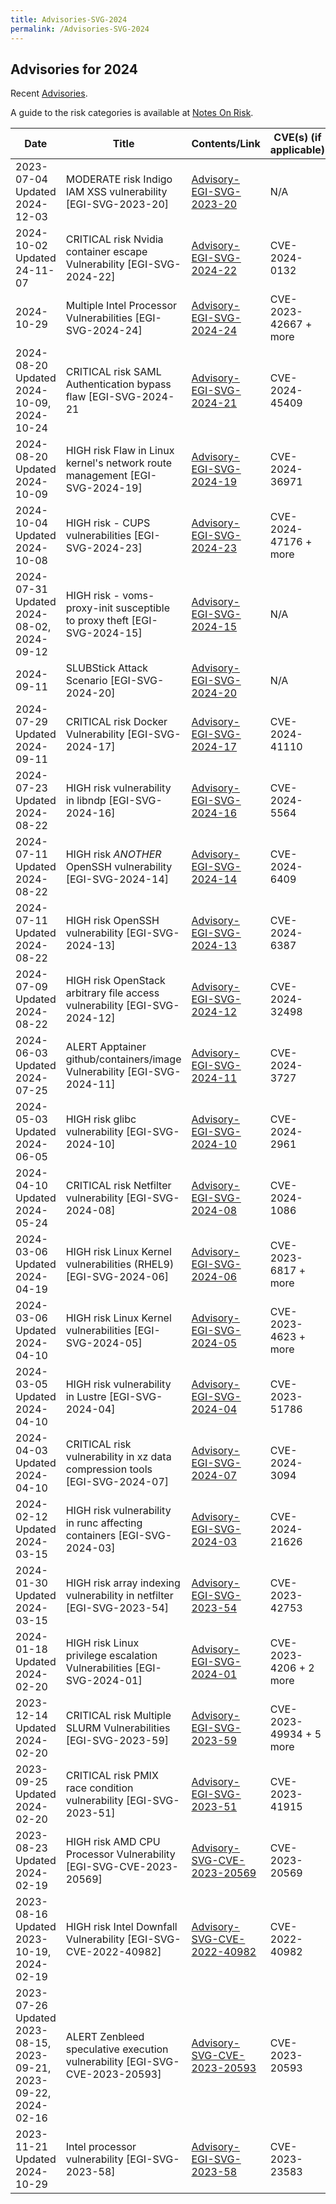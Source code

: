 ```yaml
---
title: Advisories-SVG-2024
permalink: /Advisories-SVG-2024
---
```


## Advisories for 2024

Recent [Advisories](../README.md).

A guide to the risk categories is available at
[Notes On Risk](https://confluence.egi.eu/display/EGIBG/Notes+on+Risk).

| Date                          | Title                                                           | Contents/Link                                                         | CVE(s) (if applicable) |
| ------------------------------| --------------------------------------------------------------- | --------------------------------------------------------------------- | --------------         |
| 2023-07-04 Updated 2024-12-03 | MODERATE risk Indigo IAM XSS vulnerability [EGI-SVG-2023-20]    | [Advisory-EGI-SVG-2023-20](..2023/Advisory-EGI-SVG-2023-20.md)             | N/A                    |
| 2024-10-02 Updated 24-11-07   | CRITICAL risk  Nvidia container escape Vulnerability  [EGI-SVG-2024-22] | [Advisory-EGI-SVG-2024-22](./Advisory-EGI-SVG-2024-22.md) | CVE-2024-0132 |
| 2024-10-29                    | Multiple Intel Processor Vulnerabilities      [EGI-SVG-2024-24] | [Advisory-EGI-SVG-2024-24](./Advisory-EGI-SVG-2024-24.md)        | CVE-2023-42667 + more |
| 2024-08-20 Updated 2024-10-09, 2024-10-24   | CRITICAL risk SAML Authentication bypass flaw  [EGI-SVG-2024-21   | [Advisory-EGI-SVG-2024-21](./Advisory-EGI-SVG-2024-21.md)  | CVE-2024-45409 |
| 2024-08-20 Updated 2024-10-09 |  HIGH risk Flaw in Linux kernel's network route management  [EGI-SVG-2024-19] | [Advisory-EGI-SVG-2024-19](./Advisory-EGI-SVG-2024-19.md)  | CVE-2024-36971 |
| 2024-10-04 Updated 2024-10-08 |  HIGH risk - CUPS vulnerabilities             [EGI-SVG-2024-23] | [Advisory-EGI-SVG-2024-23](./Advisory-EGI-SVG-2024-23.md)        | CVE-2024-47176 + more  |
| 2024-07-31 Updated 2024-08-02, 2024-09-12 |  HIGH risk - voms-proxy-init susceptible to proxy theft    [EGI-SVG-2024-15] | [Advisory-EGI-SVG-2024-15](./Advisory-EGI-SVG-2024-15.md)   | N/A  |
| 2024-09-11                    | SLUBStick Attack Scenario                     [EGI-SVG-2024-20] | [Advisory-EGI-SVG-2024-20](./Advisory-EGI-SVG-2024-20.md)             | N/A    |
| 2024-07-29 Updated 2024-09-11 | CRITICAL risk Docker Vulnerability            [EGI-SVG-2024-17] | [Advisory-EGI-SVG-2024-17](./Advisory-EGI-SVG-2024-17.md)             | CVE-2024-41110    |
| 2024-07-23 Updated 2024-08-22 | HIGH risk vulnerability in libndp                       [EGI-SVG-2024-16] | [Advisory-EGI-SVG-2024-16](./Advisory-EGI-SVG-2024-16.md)   | CVE-2024-5564     |
| 2024-07-11 Updated 2024-08-22 | HIGH risk *ANOTHER* OpenSSH vulnerability               [EGI-SVG-2024-14] | [Advisory-EGI-SVG-2024-14](./Advisory-EGI-SVG-2024-14.md)   | CVE-2024-6409     |
| 2024-07-11 Updated 2024-08-22 | HIGH risk OpenSSH vulnerability                         [EGI-SVG-2024-13] | [Advisory-EGI-SVG-2024-13](./Advisory-EGI-SVG-2024-13.md)   | CVE-2024-6387     |
| 2024-07-09 Updated 2024-08-22 | HIGH risk OpenStack arbitrary file access vulnerability [EGI-SVG-2024-12] | [Advisory-EGI-SVG-2024-12](./Advisory-EGI-SVG-2024-12.md)   | CVE-2024-32498    |
| 2024-06-03 Updated 2024-07-25 | ALERT Apptainer github/containers/image Vulnerability  [EGI-SVG-2024-11] | [Advisory-EGI-SVG-2024-11](./Advisory-EGI-SVG-2024-11.md)   | CVE-2024-3727 |
| 2024-05-03 Updated 2024-06-05 | HIGH risk glibc vulnerability                      [EGI-SVG-2024-10] | [Advisory-EGI-SVG-2024-10](./Advisory-EGI-SVG-2024-10.md)   | CVE-2024-2961 |
| 2024-04-10 Updated 2024-05-24 | CRITICAL risk Netfilter vulnerability              [EGI-SVG-2024-08] | [Advisory-EGI-SVG-2024-08](./Advisory-EGI-SVG-2024-08.md)   | CVE-2024-1086 |
| 2024-03-06 Updated 2024-04-19 | HIGH risk Linux Kernel vulnerabilities (RHEL9)     [EGI-SVG-2024-06] | [Advisory-EGI-SVG-2024-06](./Advisory-EGI-SVG-2024-06.md)   | CVE-2023-6817 + more |
| 2024-03-06 Updated 2024-04-10 | HIGH risk Linux Kernel vulnerabilities             [EGI-SVG-2024-05] | [Advisory-EGI-SVG-2024-05](./Advisory-EGI-SVG-2024-05.md)   | CVE-2023-4623 + more |
| 2024-03-05 Updated 2024-04-10 | HIGH risk vulnerability in Lustre                  [EGI-SVG-2024-04] | [Advisory-EGI-SVG-2024-04](./Advisory-EGI-SVG-2024-04.md)   | CVE-2023-51786 |
| 2024-04-03 Updated 2024-04-10 | CRITICAL risk vulnerability in xz data compression tools [EGI-SVG-2024-07] | [Advisory-EGI-SVG-2024-07](./Advisory-EGI-SVG-2024-07.md) | CVE-2024-3094 |
| 2024-02-12 Updated 2024-03-15 | HIGH risk vulnerability in runc affecting containers [EGI-SVG-2024-03]  | [Advisory-EGI-SVG-2024-03](./Advisory-EGI-SVG-2024-03.md) | CVE-2024-21626 |
| 2024-01-30 Updated 2024-03-15 | HIGH risk array indexing vulnerability in netfilter  [EGI-SVG-2023-54]  | [Advisory-EGI-SVG-2023-54](./Advisory-EGI-SVG-2023-54.md) | CVE-2023-42753 |
| 2024-01-18 Updated 2024-02-20 | HIGH risk Linux privilege escalation Vulnerabilities [EGI-SVG-2024-01]  | [Advisory-EGI-SVG-2024-01](./Advisory-EGI-SVG-2024-01.md) | CVE-2023-4206 + 2 more |
| 2023-12-14 Updated 2024-02-20 | CRITICAL risk Multiple SLURM Vulnerabilities [EGI-SVG-2023-59]  | [Advisory-EGI-SVG-2023-59](./Advisory-EGI-SVG-2023-59.md)        | CVE-2023-49934 + 5 more |
| 2023-09-25 Updated 2024-02-20 | CRITICAL risk PMIX race condition vulnerability [EGI-SVG-2023-51]  | [Advisory-EGI-SVG-2023-51](./Advisory-EGI-SVG-2023-51.md)     | CVE-2023-41915   |
| 2023-08-23 Updated 2024-02-19 | HIGH risk AMD CPU Processor Vulnerability [EGI-SVG-CVE-2023-20569] | [Advisory-SVG-CVE-2023-20569](./Advisory-SVG-CVE-2023-20569.md)     | CVE-2023-20569   |
| 2023-08-16 Updated 2023-10-19, 2024-02-19 | HIGH risk Intel Downfall Vulnerability [EGI-SVG-CVE-2022-40982] | [Advisory-SVG-CVE-2022-40982](../2023/Advisory-SVG-CVE-2022-40982.md)  | CVE-2022-40982   |
| 2023-07-26 Updated 2023-08-15, 2023-09-21, 2023-09-22, 2024-02-16  | ALERT Zenbleed speculative execution vulnerability  [EGI-SVG-CVE-2023-20593] | [Advisory-SVG-CVE-2023-20593](../2023/Advisory-SVG-CVE-2023-20593.md)     | CVE-2023-20593   |
| 2023-11-21 Updated 2024-10-29 | Intel processor vulnerability  [EGI-SVG-2023-58]                | [Advisory-EGI-SVG-2023-58](../2023/Advisory-EGI-SVG-2023-58.md)        | CVE-2023-23583   |

